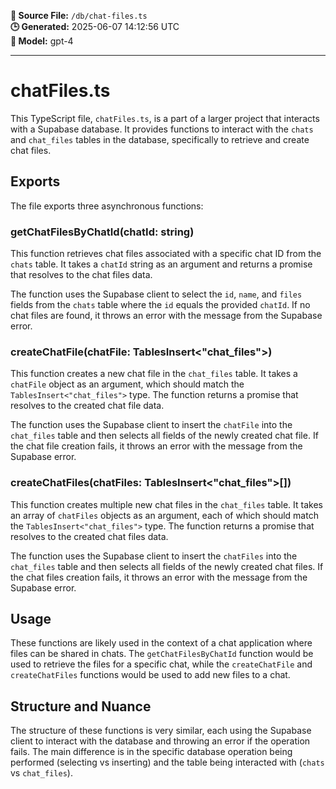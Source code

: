 **📄 Source File:** `/db/chat-files.ts`  
**🕒 Generated:** 2025-06-07 14:12:56 UTC  
**🤖 Model:** gpt-4

---

# chatFiles.ts

This TypeScript file, `chatFiles.ts`, is a part of a larger project that interacts with a Supabase database. It provides functions to interact with the `chats` and `chat_files` tables in the database, specifically to retrieve and create chat files.

## Exports

The file exports three asynchronous functions:

### getChatFilesByChatId(chatId: string)

This function retrieves chat files associated with a specific chat ID from the `chats` table. It takes a `chatId` string as an argument and returns a promise that resolves to the chat files data.

The function uses the Supabase client to select the `id`, `name`, and `files` fields from the `chats` table where the `id` equals the provided `chatId`. If no chat files are found, it throws an error with the message from the Supabase error.

### createChatFile(chatFile: TablesInsert<"chat_files">)

This function creates a new chat file in the `chat_files` table. It takes a `chatFile` object as an argument, which should match the `TablesInsert<"chat_files">` type. The function returns a promise that resolves to the created chat file data.

The function uses the Supabase client to insert the `chatFile` into the `chat_files` table and then selects all fields of the newly created chat file. If the chat file creation fails, it throws an error with the message from the Supabase error.

### createChatFiles(chatFiles: TablesInsert<"chat_files">[])

This function creates multiple new chat files in the `chat_files` table. It takes an array of `chatFiles` objects as an argument, each of which should match the `TablesInsert<"chat_files">` type. The function returns a promise that resolves to the created chat files data.

The function uses the Supabase client to insert the `chatFiles` into the `chat_files` table and then selects all fields of the newly created chat files. If the chat files creation fails, it throws an error with the message from the Supabase error.

## Usage

These functions are likely used in the context of a chat application where files can be shared in chats. The `getChatFilesByChatId` function would be used to retrieve the files for a specific chat, while the `createChatFile` and `createChatFiles` functions would be used to add new files to a chat.

## Structure and Nuance

The structure of these functions is very similar, each using the Supabase client to interact with the database and throwing an error if the operation fails. The main difference is in the specific database operation being performed (selecting vs inserting) and the table being interacted with (`chats` vs `chat_files`).